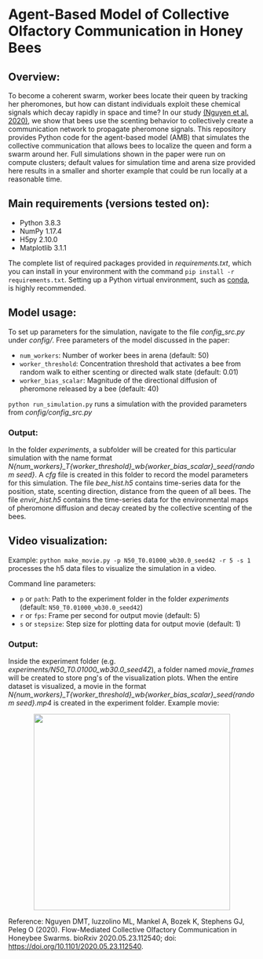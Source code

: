 # Agent-Based Model of Collective Olfactory Communication in Honey Bees

## Overview:

To become a coherent swarm, worker bees locate their queen by tracking her pheromones, but how can distant individuals exploit these chemical signals which decay rapidly in space and time? In our study [(Nguyen et al. 2020)](https://www.biorxiv.org/content/10.1101/2020.05.23.112540v1), we show that bees use the scenting behavior to collectively create a communication network to propagate pheromone signals. This repository provides Python code for the agent-based model (AMB) that simulates the collective communication that allows bees to localize the queen and form a swarm around her. Full simulations shown in the paper were run on compute clusters; default values for simulation time and arena size provided here results in a smaller and shorter example that could be run locally at a reasonable time.

## Main requirements (versions tested on):
- Python 3.8.3
- NumPy 1.17.4
- H5py 2.10.0
- Matplotlib 3.1.1

The complete list of required packages provided in *requirements.txt*, which you can install in your environment with the command `pip install -r requirements.txt`. Setting up a Python virtual environment, such as [conda](https://docs.conda.io/projects/conda/en/latest/user-guide/tasks/manage-environments.html), is highly recommended.

## Model usage:
To set up parameters for the simulation, navigate to the file *config_src.py* under *config/*. Free parameters of the model discussed in the paper:
- `num_workers`: Number of worker bees in arena (default: 50)
- `worker_threshold`: Concentration threshold that activates a bee from random walk to either scenting or directed walk state (default: 0.01)
- `worker_bias_scalar`: Magnitude of the directional diffusion of pheromone released by a bee (default: 40)

`python run_simulation.py` runs a simulation with the provided parameters from *config/config_src.py*

### Output:
In the folder *experiments*, a subfolder will be created for this particular simulation with the name format *N{num_workers}_T{worker_threshold}_wb{worker_bias_scalar}_seed{random seed}*. A *cfg* file is created in this folder to record the model parameters for this simulation. The file *bee_hist.h5* contains time-series data for the position, state, scenting direction, distance from the queen of all bees. The file *envir_hist.h5* contains the time-series data for the environmental maps of pheromone diffusion and decay created by the collective scenting of the bees.


## Video visualization:
Example: `python make_movie.py -p N50_T0.01000_wb30.0_seed42 -r 5 -s 1` processes the h5 data files to visualize the simulation in a video.

Command line parameters:
- `p` or `path`: Path to the experiment folder in the folder *experiments* (default: `N50_T0.01000_wb30.0_seed42`)
- `r` or `fps`: Frame per second for output movie (default: 5)
- `s` or `stepsize`: Step size for plotting data for output movie (default: 1)

### Output:
Inside the experiment folder (e.g. *experiments/N50_T0.01000_wb30.0_seed42*), a folder named *movie_frames* will be created to store png's of the visualization plots. When the entire dataset is visualized, a movie in the format *N{num_workers}_T{worker_threshold}_wb{worker_bias_scalar}_seed{random seed}.mp4* is created in the experiment folder. Example movie:

<p align="center">
<img src="doc/example.gif" width="400"/>
<p>

Reference:
Nguyen DMT, Iuzzolino ML, Mankel A, Bozek K, Stephens GJ, Peleg O (2020). Flow-Mediated Collective Olfactory
Communication in Honeybee Swarms. bioRxiv 2020.05.23.112540; doi: https://doi.org/10.1101/2020.05.23.112540.
